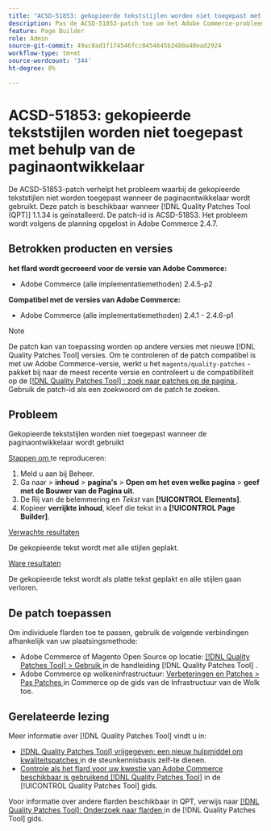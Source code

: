 ```yaml
---
title: "ACSD-51853: gekopieerde tekststijlen worden niet toegepast met behulp van de paginaontwikkelaar"
description: Pas de ACSD-51853-patch toe om het Adobe Commerce-probleem op te lossen, waarbij de gekopieerde tekststijlen niet worden toegepast wanneer de paginaontwikkelaar wordt gebruikt.
feature: Page Builder
role: Admin
source-git-commit: 49ac8ad1f174546fcc0454645b2480a40ead2924
workflow-type: tm+mt
source-wordcount: '344'
ht-degree: 0%

---
```


# ACSD-51853: gekopieerde tekststijlen worden niet toegepast met behulp van de paginaontwikkelaar

De ACSD-51853-patch verhelpt het probleem waarbij de gekopieerde tekststijlen niet worden toegepast wanneer de paginaontwikkelaar wordt gebruikt. Deze patch is beschikbaar wanneer [!DNL Quality Patches Tool (QPT)] 1.1.34 is geïnstalleerd. De patch-id is ACSD-51853. Het probleem wordt volgens de planning opgelost in Adobe Commerce 2.4.7.

## Betrokken producten en versies

**het flard wordt gecreeerd voor de versie van Adobe Commerce:**

* Adobe Commerce (alle implementatiemethoden) 2.4.5-p2

**Compatibel met de versies van Adobe Commerce:**

* Adobe Commerce (alle implementatiemethoden) 2.4.1 - 2.4.6-p1

>[!NOTE]
>
>De patch kan van toepassing worden op andere versies met nieuwe [!DNL Quality Patches Tool] versies. Om te controleren of de patch compatibel is met uw Adobe Commerce-versie, werkt u het `magento/quality-patches` -pakket bij naar de meest recente versie en controleert u de compatibiliteit op de [[!DNL Quality Patches Tool] : zoek naar patches op de pagina ](https://experienceleague.adobe.com/tools/commerce-quality-patches/index.html) . Gebruik de patch-id als een zoekwoord om de patch te zoeken.

## Probleem

Gekopieerde tekststijlen worden niet toegepast wanneer de paginaontwikkelaar wordt gebruikt

<u> Stappen om </u> te reproduceren:

1. Meld u aan bij Beheer.
1. Ga naar > **inhoud** > **pagina&#39;s** > **Open om het even welke pagina** > **geef met de Bouwer van de Pagina uit**.
1. De Rij van de belemmering en *Tekst* van **[!UICONTROL Elements]**.
1. Kopieer **verrijkte inhoud**, kleef die tekst in a **[!UICONTROL Page Builder]**.

<u> Verwachte resultaten </u>

De gekopieerde tekst wordt met alle stijlen geplakt.

<u> Ware resultaten </u>

De gekopieerde tekst wordt als platte tekst geplakt en alle stijlen gaan verloren.

## De patch toepassen

Om individuele flarden toe te passen, gebruik de volgende verbindingen afhankelijk van uw plaatsingsmethode:

* Adobe Commerce of Magento Open Source op locatie: [[!DNL Quality Patches Tool]  > Gebruik ](https://experienceleague.adobe.com/docs/commerce-operations/tools/quality-patches-tool/usage.html) in de handleiding [!DNL Quality Patches Tool] .
* Adobe Commerce op wolkeninfrastructuur: [ Verbeteringen en Patches > Pas Patches ](https://experienceleague.adobe.com/docs/commerce-cloud-service/user-guide/develop/upgrade/apply-patches.html) in Commerce op de gids van de Infrastructuur van de Wolk toe.

## Gerelateerde lezing

Meer informatie over [!DNL Quality Patches Tool] vindt u in:

* [[!DNL Quality Patches Tool]  vrijgegeven: een nieuw hulpmiddel om kwaliteitspatches ](https://experienceleague.adobe.com/en/docs/commerce-knowledge-base/kb/announcements/commerce-announcements/magento-quality-patches-released-new-tool-to-self-serve-quality-patches) in de steunkennisbasis zelf-te dienen.
* [ Controle als het flard voor uw kwestie van Adobe Commerce beschikbaar is gebruikend  [!DNL Quality Patches Tool]](/help/tools/quality-patches-tool/patches-available-in-qpt/check-patch-for-magento-issue-with-magento-quality-patches.md) in de [!UICONTROL Quality Patches Tool] gids.


Voor informatie over andere flarden beschikbaar in QPT, verwijs naar [[!DNL Quality Patches Tool]: Onderzoek naar flarden ](https://experienceleague.adobe.com/tools/commerce-quality-patches/index.html) in de [!DNL Quality Patches Tool] gids.
